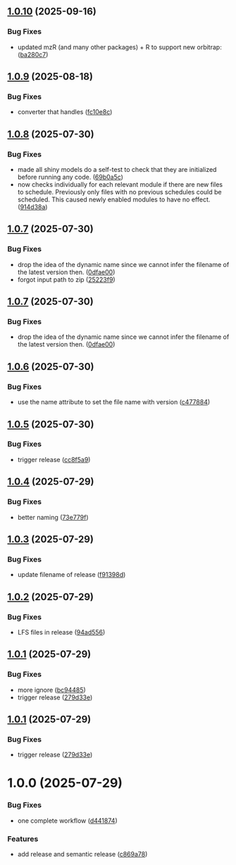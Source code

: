 ## [1.0.10](https://github.com/stanstrup/QC4Metabolomics/compare/v1.0.9...v1.0.10) (2025-09-16)


### Bug Fixes

* updated mzR (and many other packages) + R to support new orbitrap: ([ba280c7](https://github.com/stanstrup/QC4Metabolomics/commit/ba280c73730818e956eb90ac506550b57f4c6f02))

## [1.0.9](https://github.com/stanstrup/QC4Metabolomics/compare/v1.0.8...v1.0.9) (2025-08-18)


### Bug Fixes

* converter that handles ([fc10e8c](https://github.com/stanstrup/QC4Metabolomics/commit/fc10e8cfc7e158c02f7434497db735d5d7fba604))

## [1.0.8](https://github.com/stanstrup/QC4Metabolomics/compare/v1.0.7...v1.0.8) (2025-07-30)


### Bug Fixes

* made all shiny models do a self-test to check that they are initialized before running any code. ([69b0a5c](https://github.com/stanstrup/QC4Metabolomics/commit/69b0a5c8dccc0a918d16c3f6eebb9b83319781a4))
* now checks individually for each relevant module if there are new files to schedule. Previously only files with no previous schedules could be scheduled. This caused newly enabled modules to have no effect. ([914d38a](https://github.com/stanstrup/QC4Metabolomics/commit/914d38ae911f13940153bb4040b4241231c74f6b))

## [1.0.7](https://github.com/stanstrup/QC4Metabolomics/compare/v1.0.6...v1.0.7) (2025-07-30)


### Bug Fixes

* drop the idea of the dynamic name since we cannot infer the filename of the latest version then. ([0dfae00](https://github.com/stanstrup/QC4Metabolomics/commit/0dfae005621fab9b38aabdf76b4b19bf3210c0c6))
* forgot input path to zip ([25223f9](https://github.com/stanstrup/QC4Metabolomics/commit/25223f980c35d51e10d9b2e4c7d7c23d18c13d30))

## [1.0.7](https://github.com/stanstrup/QC4Metabolomics/compare/v1.0.6...v1.0.7) (2025-07-30)


### Bug Fixes

* drop the idea of the dynamic name since we cannot infer the filename of the latest version then. ([0dfae00](https://github.com/stanstrup/QC4Metabolomics/commit/0dfae005621fab9b38aabdf76b4b19bf3210c0c6))

## [1.0.6](https://github.com/stanstrup/QC4Metabolomics/compare/v1.0.5...v1.0.6) (2025-07-30)


### Bug Fixes

* use the name attribute to set the file name with version ([c477884](https://github.com/stanstrup/QC4Metabolomics/commit/c477884fc6cb7ebbb6db0e7a9d7f70435cd139c1))

## [1.0.5](https://github.com/stanstrup/QC4Metabolomics/compare/v1.0.4...v1.0.5) (2025-07-30)


### Bug Fixes

* trigger release ([cc8f5a9](https://github.com/stanstrup/QC4Metabolomics/commit/cc8f5a9d461a78b8cc3a07602588342a4a85ac57))

## [1.0.4](https://github.com/stanstrup/QC4Metabolomics/compare/v1.0.3...v1.0.4) (2025-07-29)


### Bug Fixes

* better naming ([73e779f](https://github.com/stanstrup/QC4Metabolomics/commit/73e779f10962a9c2c32c8ba6f1997b8b82626f55))

## [1.0.3](https://github.com/stanstrup/QC4Metabolomics/compare/v1.0.2...v1.0.3) (2025-07-29)


### Bug Fixes

* update filename of release ([f91398d](https://github.com/stanstrup/QC4Metabolomics/commit/f91398d0d831ec34864012564f27e3cb6f40cc11))

## [1.0.2](https://github.com/stanstrup/QC4Metabolomics/compare/v1.0.1...v1.0.2) (2025-07-29)


### Bug Fixes

* LFS files in release ([94ad556](https://github.com/stanstrup/QC4Metabolomics/commit/94ad5565096e3c067a8b37b970564f6a52a3b5a9))

## [1.0.1](https://github.com/stanstrup/QC4Metabolomics/compare/v1.0.0...v1.0.1) (2025-07-29)


### Bug Fixes

* more ignore ([bc94485](https://github.com/stanstrup/QC4Metabolomics/commit/bc94485b53d89c2a3b02e6b8cde8042e57d3c343))
* trigger release ([279d33e](https://github.com/stanstrup/QC4Metabolomics/commit/279d33ea8d7909d212b0a905c645e8fe4205a8bb))

## [1.0.1](https://github.com/stanstrup/QC4Metabolomics/compare/v1.0.0...v1.0.1) (2025-07-29)


### Bug Fixes

* trigger release ([279d33e](https://github.com/stanstrup/QC4Metabolomics/commit/279d33ea8d7909d212b0a905c645e8fe4205a8bb))

# 1.0.0 (2025-07-29)


### Bug Fixes

* one complete workflow ([d441874](https://github.com/stanstrup/QC4Metabolomics/commit/d441874e737cd8d51ff8b384c459cc6acc5a36fc))


### Features

* add release and semantic release ([c869a78](https://github.com/stanstrup/QC4Metabolomics/commit/c869a788b240eb5d18844c42933e3a2f22861f71))
